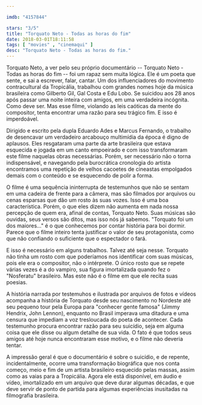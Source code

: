```yaml
---

imdb: "4157844"

stars: "3/5"
title: "Torquato Neto - Todas as horas do fim"
date: 2018-03-01T18:11:58
tags: [ "movies" , "cinemaqui" ]
desc: "Torquato Neto - Todas as horas do fim."
---
```

Torquato Neto, a ver pelo seu próprio documentário -- Torquato Neto - Todas as horas do fim -- foi um rapaz sem muita lógica. Ele é um poeta que sente, e sai a escrever, falar, cantar. Um dos influenciadores do movimento contracultural da Tropicália, trabalhou com grandes nomes hoje da música brasileira como Gilberto Gil, Gal Costa e Edu Lobo. Se suicidou aos 28 anos após passar uma noite inteira com amigos, em uma verdadeira incógnita. Como deve ser. Mas esse filme, violando as leis caóticas da mente do compositor, tenta encontrar uma razão para seu trágico fim. E isso é imperdoável.

Dirigido e escrito pela dupla Eduardo Ades e Marcus Fernando, o trabalho de desencavar um verdadeiro arcabouço multimídia da época é digno de aplausos. Eles resgataram uma parte da arte brasileira que estava esquecida e jogada em um canto empoeirado e com isso transformaram este filme naquelas obras necessárias. Porém, ser necessário não o torna indispensável, e navegando pela burocrática cronologia do artista encontramos uma repetição de velhos cacoetes de cineastas empolgados demais com o conteúdo e se esquecendo de polir a forma.

O filme é uma sequência ininterrupta de testemunhos que não se sentam em uma cadeira de frente para a câmera, mas são filmados por arquivos ou cenas esparsas que dão um rosto às suas vozes. Isso é uma boa característica. Porém, o que eles dizem não aumenta em nada nossa percepção de quem era, afinal de contas, Torquato Neto. Suas músicas são ouvidas, seus versos são ditos, mas isso nós já sabemos. "Torquato foi um dos maiores..." é o que conhecemos por contar história para boi dormir. Parece que o filme inteiro tenta justificar o valor de seu protagonista, como que não confiando o suficiente que o espectador o fará.

E isso é necessário em alguns trabalhos. Talvez até seja nesse. Torquato não tinha um rosto com que poderíamos nos identificar com suas músicas, pois ele era o compositor, não o intérprete. O único rosto que se repete várias vezes é a do vampiro, sua figura imortalizada quando fez o "Nosferatu" brasileiro. Mas este não é o filme em que ele recita suas poesias.

A história narrada por testemuhos e ilustrada por arquivos de fotos e vídeos acompanha a história de Torquato desde seu nascimento no Nordeste até seu pequeno tour pela Europa para "conhecer gente famosa" (Jimmy Hendrix, John Lennon), enquanto no Brasil imperava uma ditadura e uma censura que impediam a voz tresloucada do poeta de acontecer. Cada testemunho procura encontrar razão para seu suicídio, seja em alguma coisa que ele disse ou algum detalhe de sua vida. O fato é que todos seus amigos até hoje nunca encontraram esse motivo, e o filme não deveria tentar.

A impressão geral é que o documentário é sobre o suicídio, e de repente, incidentalmente, ocorre uma transformação biográfica que nos conta começo, meio e fim de um artista brasileiro esquecido pelas massas, assim como as vaias para a Tropicália. Agora ele está disponível, em áudio e vídeo, imortalizado em um arquivo que deve durar algumas décadas, e que deve servir de ponto de partida para algumas experiências inusitadas na filmografia brasileira.
